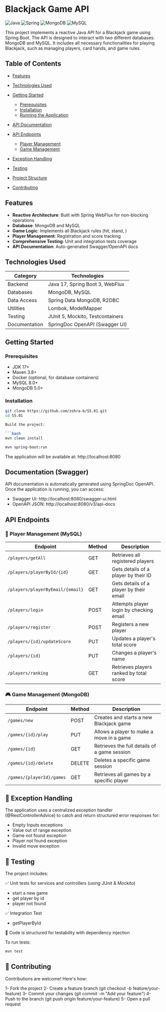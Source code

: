 # Blackjack Game API

![Java](https://img.shields.io/badge/java-%23ED8B00.svg?style=for-the-badge&logo=openjdk&logoColor=white)
![Spring](https://img.shields.io/badge/spring-%236DB33F.svg?style=for-the-badge&logo=spring&logoColor=white)
![MongoDB](https://img.shields.io/badge/MongoDB-%234ea94b.svg?style=for-the-badge&logo=mongodb&logoColor=white)
![MySQL](https://img.shields.io/badge/mysql-%2300f.svg?style=for-the-badge&logo=mysql&logoColor=white)

This project implements a reactive Java API for a Blackjack game using Spring Boot. The API is designed to interact with two different databases: MongoDB and MySQL. It includes all necessary functionalities for playing Blackjack, such as managing players, card hands, and game rules.

## Table of Contents
- [Features](#features)
- [Technologies Used](#technologies-used)
- [Getting Started](#getting-started)
  - [Prerequisites](#prerequisites)
  - [Installation](#installation)
  - [Running the Application](#running-the-application)
- [API Documentation](#api-documentation)
- [API Endpoints](#api-endpoints)
  - [Player Management](#player-management)
  - [Game Management](#game-management)

- [Exception Handling](#-exception-handling)
- [Testing](#-testing)
- [Project Structure](#-project-structure)
- [Contributing](#-contributing)

## Features
- **Reactive Architecture**: Built with Spring WebFlux for non-blocking operations
- **Database**: MongoDB and MySQL
- **Game Logic**: Implements all Blackjack rules (hit, stand, )
- **Player Management**: Registration and score tracking
- **Comprehensive Testing**: Unit and integration tests coverage
- **API Documentation**: Auto-generated Swagger/OpenAPI docs

## Technologies Used
| Category        | Technologies                          |
|-----------------|--------------------------------------|
| Backend         | Java 17, Spring Boot 3, WebFlux      |
| Databases       | MongoDB, MySQL                       |
| Data Access     | Spring Data MongoDB, R2DBC           |
| Utilities       | Lombok, ModelMapper                  |
| Testing         | JUnit 5, Mockito, Testcontainers     |
| Documentation   | SpringDoc OpenAPI (Swagger UI)       |

## Getting Started

### Prerequisites
- JDK 17+
- Maven 3.8+
- Docker (optional, for database containers)
- MySQL 8.0+
- MongoDB 5.0+

### Installation

   ```bash
   git clone https://github.com/zohra-b/S5.01.git
   cd S5.01

   Build the project:

   ```bash
mvn clean install
```
   ```bash
mvn spring-boot:run
```

The application will be available at: http://localhost:8080

## Documentation (Swagger)

API documentation is automatically generated using SpringDoc OpenAPI. Once the application is running, you can access:

- Swagger UI: http://localhost:8080/swagger-ui.html
- OpenAPI JSON: http://localhost:8080/v3/api-docs


## API Endpoints
### 🧑 Player Management (MySQL)

| Endpoint                     | Method | Description                                  |
|------------------------------|--------|----------------------------------------------|
| `/players/getAll`            | GET    | Retrieves all registered players             |
| `/players/playerById/{id}`   | GET    | Gets details of a player by their ID         |
| `/players/playerByEmail/{email}` | GET | Gets details of a player by their email      |
| `/players/login`             | POST   | Attempts player login by checking email      |
| `/players/register`          | POST   | Registers a new player                       |
| `/players/{id}/updateScore`  | PUT    | Updates a player's total score               |
| `/players/{id}`              | PUT    | Changes a player's name                      |
| `/players/ranking`           | GET    | Retrieves players ranked by total score      |

### 🎮 Game Management (MongoDB)

| Endpoint                     | Method | Description                                  |
|------------------------------|--------|----------------------------------------------|
| `/games/new`                 | POST   | Creates and starts a new Blackjack game      |
| `/games/{id}/play`           | PUT    | Allows a player to make a move in a game     |
| `/games/{id}`                | GET    | Retrieves the full details of a game session |
| `/games/{id}/delete`         | DELETE | Deletes a specific game session              |
| `/games/{playerId}/games`    | GET    | Retrieves all games by a specific player     |


## 🛑 Exception Handling
The application uses a centralized exception handler (@RestControllerAdvice) to catch and return structured error responses for:
+ Empty Inputs exceptions
+ Value out of range exception
+ Game not found exception
+ Player not found exception
+ Invalid move exception

##  🧪 Testing
The project includes:

✅ Unit tests for services and controllers (using JUnit & Mockito)
- start a new game
- get player by id
- player not found

✅ Integration Test
- getPlayerById
  
🧱 Code is structured for testability with dependency injection

To run tests:
 ```bash
mvn test
 ```


## 🤝 Contributing
Contributions are welcome! Here's how:

1- Fork the project
2- Create a feature branch (git checkout -b feature/your-feature)
3- Commit your changes (git commit -m "Add your feature")
4- Push to the branch (git push origin feature/your-feature)
5- Open a pull request
